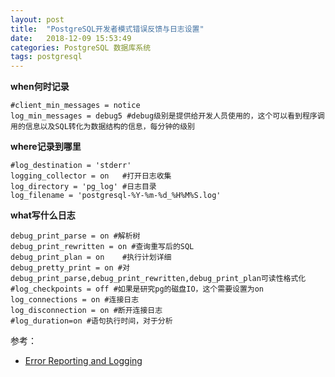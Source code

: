 ```yaml
---
layout: post
title:  "PostgreSQL开发者模式错误反馈与日志设置"
date:   2018-12-09 15:53:49
categories: PostgreSQL 数据库系统
tags: postgresql
---
```


**when何时记录**

```
#client_min_messages = notice
log_min_messages = debug5 #debug级别是提供给开发人员使用的，这个可以看到程序调用的信息以及SQL转化为数据结构的信息，每分钟的级别
```

**where记录到哪里**

```
#log_destination = 'stderr'
logging_collector = on   #打开日志收集
log_directory = 'pg_log' #日志目录
log_filename = 'postgresql-%Y-%m-%d_%H%M%S.log'   
```

**what写什么日志**

```
debug_print_parse = on #解析树
debug_print_rewritten = on #查询重写后的SQL
debug_print_plan = on    #执行计划详细
debug_pretty_print = on #对debug_print_parse,debug_print_rewritten,debug_print_plan可读性格式化
#log_checkpoints = off #如果是研究pg的磁盘IO，这个需要设置为on
log_connections = on #连接日志
log_disconnection = on #断开连接日志
#log_duration=on #语句执行时间，对于分析
```

参考：

- [Error Reporting and Logging](https://www.postgresql.org/docs/current/static/runtime-config-logging.html)